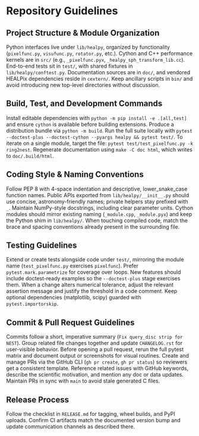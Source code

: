 # Repository Guidelines

## Project Structure & Module Organization
Python interfaces live under `lib/healpy`, organized by functionality (`pixelfunc.py`, `visufunc.py`, `rotator.py`, etc.). Cython and C++ performance kernels are in `src/` (e.g., `_pixelfunc.pyx`, `_healpy_sph_transform_lib.cc`). End-to-end tests sit in `test/`, with shared fixtures in `lib/healpy/conftest.py`. Documentation sources are in `doc/`, and vendored HEALPix dependencies reside in `cextern/`. Keep ancillary scripts in `bin/` and avoid introducing new top-level directories without discussion.

## Build, Test, and Development Commands
Install editable dependencies with `python -m pip install -e .[all,test]` and ensure `cython` is available before building extensions. Produce a distribution bundle via `python -m build`. Run the full suite locally with `pytest --doctest-plus --doctest-cython --pyargs healpy && pytest test/`. To iterate on a single module, target the file: `pytest test/test_pixelfunc.py -k ring2nest`. Regenerate documentation using `make -C doc html`, which writes to `doc/.build/html`.

## Coding Style & Naming Conventions
Follow PEP 8 with 4-space indentation and descriptive, lower_snake_case function names. Public APIs exported from `lib/healpy/__init__.py` should use concise, astronomy-friendly names; private helpers stay prefixed with `_`. Maintain NumPy-style docstrings, including clear parameter units. Cython modules should mirror existing naming (`_module.cpp`, `_module.pyx`) and keep the Python shim in `lib/healpy/`. When touching compiled code, match the brace and spacing conventions already present in the surrounding file.

## Testing Guidelines
Extend or create tests alongside code under `test/`, mirroring the module name (`test_pixelfunc.py` exercises `pixelfunc`). Prefer `pytest.mark.parametrize` for coverage over loops. New features should include doctest-ready examples so the `--doctest-plus` stage exercises them. When a change alters numerical tolerance, adjust the relevant assertion message and justify the threshold in a code comment. Keep optional dependencies (matplotlib, scipy) guarded with `pytest.importorskip`.

## Commit & Pull Request Guidelines
Commits follow a short, imperative summary (`Fix query_disc strip for NEST`). Group related file changes together and update `CHANGELOG.rst` for user-visible behavior. Before opening a pull request, rerun the full pytest matrix and document output or screenshots for visual routines. Create and manage PRs via the GitHub CLI (`gh pr create`, `gh pr status`) so reviewers get a consistent template. Reference related issues with GitHub keywords, describe the scientific motivation, and mention any doc or data updates. Maintain PRs in sync with `main` to avoid stale generated C files.

## Release Process
Follow the checklist in `RELEASE.md` for tagging, wheel builds, and PyPI uploads. Confirm CI artifacts match the documented version bump and update communication channels as described there.

